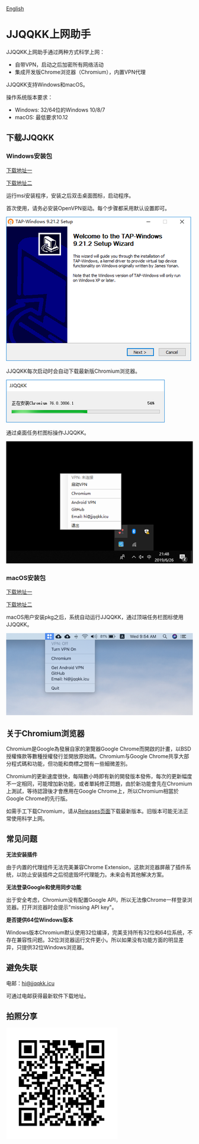 [English](README_en.md)

# JJQQKK上网助手

JJQQKK上网助手通过两种方式科学上网：

* 自带VPN，启动之后加密所有网络活动
* 集成开发版Chrome浏览器（Chromium），内置VPN代理

JJQQKK支持Windows和macOS。

操作系统版本要求：

- Windows: 32/64位的Windows 10/8/7
- macOS: 最低要求10.12


## 下载JJQQKK

### Windows安装包

[下载地址一](http://206.189.78.230/JJQQKK-2.3.0.msi)

[下载地址二](https://github.com/jjqqkk/chromium/releases/download/77.0.3824.6/JJQQKK-2.3.0.msi)

运行msi安装程序，安装之后双击桌面图标，启动程序。

首次使用，请务必安装OpenVPN驱动。每个步骤都采用默认设置即可。

![](images/windows-install-driver.png)

JJQQKK每次启动时会自动下载最新版Chromium浏览器。

![](images/windows-getting-chrome.png)

通过桌面任务栏图标操作JJQQKK。

![](images/windows-tray.png)


### macOS安装包

[下载地址一](http://206.189.78.230/JJQQKK-2.3.0.pkg)

[下载地址二](https://github.com/jjqqkk/chromium/releases/download/77.0.3824.6/JJQQKK-2.3.0.pkg)


macOS用户安装pkg之后，系统自动运行JJQQKK，通过顶端任务栏图标使用JJQQKK。

![](images/mac-icon.png)


## 关于Chromium浏览器

Chromium是Google為發展自家的瀏覽器Google Chrome而開啟的計畫，以BSD授權條款等數種授權發行並開放原始碼。Chromium与Google Chrome共享大部分程式碼和功能，但功能和商標之間有一些細微差別。

Chromium的更新速度很快，每隔數小時即有新的開發版本發佈，每次的更新幅度不一定相同，可能增加新功能，或者單純修正問題，由於新功能會先在Chromium上測試，等待認證後才會應用在Google Chrome上，所以Chromium相當於Google Chrome的先行版。

如需手工下载Chromium，请从[Releases页面](https://github.com/jjqqkk/chromium/releases)下载最新版本。旧版本可能无法正常使用科学上网。


## 常见问题

**无法安装插件**

由于内置的代理组件无法完美兼容Chrome Extension，这款浏览器屏蔽了插件系统，以防止安装插件之后彻底毁坏代理能力。未来会有其他解决方案。

**无法登录Google和使用同步功能**

出于安全考虑，Chromium没有配置Google API，所以无法像Chrome一样登录浏览器。打开浏览器时会提示"missing API key"。

**是否提供64位Windows版本**

Windows版本Chromium默认使用32位编译，完美支持所有32位和64位系统，不存在兼容性问题。32位浏览器运行文件更小。所以如果没有功能方面的明显差异，只提供32位Windows浏览器。


## 避免失联

电邮：hi@jjqqkk.icu

可通过电邮获得最新软件下载地址。


## 拍照分享

![](images/readme.png)

